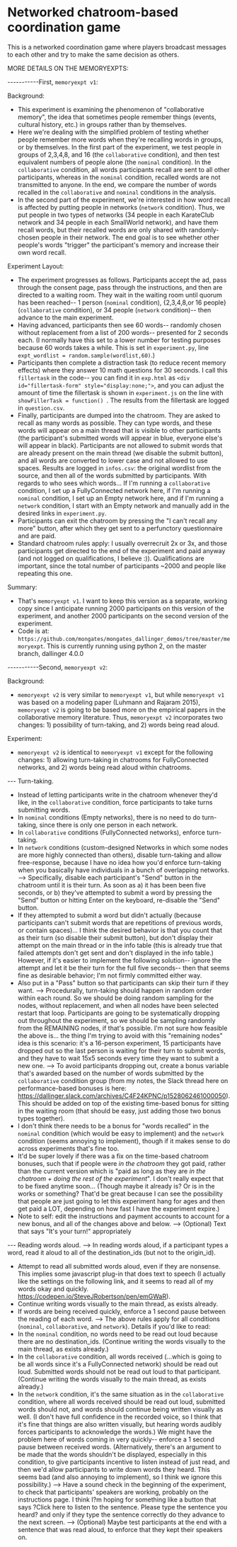 # Networked chatroom-based coordination game

This is a networked coordination game where players broadcast messages to each other and try to make the same decision as others.

MORE DETAILS ON THE MEMORYEXPTS:

-----------First, `memoryexpt v1`:

Background: 
- This experiment is examining the phenomenon of "collaborative memory", the idea that sometimes people remember things (events, cultural history, etc.) in groups rather than by themselves. 
- Here we're dealing with the simplified problem of testing whether people remember more words when they're recalling words in groups, or by themselves. In the first part of the experiment, we test people in groups of 2,3,4,8, and 16 (the `collaborative` condition), and then test equivalent numbers of people alone (the `nominal` condition). In the `collaborative` condition, all words participants recall are sent to all other participants, whereas in the `nominal` condition, recalled words are not transmitted to anyone. In the end, we compare the number of words recalled in the `collaborative` and `nominal` conditions in the analysis. 
- In the second part of the experiment, we're interested in how word recall is affected by putting people in networks (`network` condition). Thus, we put people in two types of networks (34 people in each KarateClub network and 34 people in each SmallWorld network), and have them recall words, but their recalled words are only shared with randomly-chosen people in their network. The end goal is to see whether other people's words "trigger" the participant's memory and increase their own word recall. 

Experiment Layout:
- The experiment progresses as follows. Participants accept the ad, pass through the consent page, pass through the instructions, and then are directed to a waiting room. They wait in the waiting room until quorum has been reached-- 1 person (`nominal` condition), {2,3,4,8,or 16 people} (`collaborative` condition), or 34 people (`network` condition)-- then advance to the main experiment. 
- Having advanced, participants then see 60 words-- randomly chosen without replacement from a list of 200 words-- presented for 2 seconds each. (I normally have this set to a lower number for testing purposes because 60 words takes a while. This is set in `experiment.py`, line `expt_wordlist = random.sample(wordlist,60)`.) 
- Participants then complete a distraction task (to reduce recent memory effects) where they answer 10 math questions for 30 seconds. I call this `fillertask` in the code-- you can find it in `exp.html` as `<div id="fillertask-form" style="display:none;">`, and you can adjust the amount of time the fillertask is shown in `experiment.js` on the line with `showFillerTask = function() `. The results from the fillertask are logged in `question.csv`.
- Finally, participants are dumped into the chatroom. They are asked to recall as many words as possible. They can type words, and these words will appear on a main thread that is visible to other participants (the participant's submitted words will appear in blue, everyone else's will appear in black). Participants are not allowed to submit words that are already present on the main thread (we disable the submit button), and all words are converted to lower case and not allowed to use spaces. Results are logged in `infos.csv`: the original wordlist from the source, and then all of the words submitted by participants. With regards to who sees which words... If I'm running a `collaborative` condition, I set up a FullyConnected network here, if I'm running a `nominal` condition, I set up an Empty network here, and if I'm running a `network` condition, I start with an Empty network and manually add in the desired links in `experiment.py`. 
- Participants can exit the chatroom by pressing the "I can't recall any more" button, after which they get sent to a perfunctory questionnaire and are paid. 
- Standard chatroom rules apply: I usually overrecruit 2x or 3x, and those participants get directed to the end of the experiment and paid anyway (and not logged on qualifications, I believe :)). Qualifications are important, since the total number of participants ~2000 and people like repeating this one.

Summary:
- That's `memoryexpt v1`. I want to keep this version as a separate, working copy since I anticipate running 2000 participants on this version of the experiment, and another 2000 participants on the second version of the experiment. 
- Code is at: `https://github.com/mongates/mongates_dallinger_demos/tree/master/memoryexpt`. This is currently running using python 2, on the master branch, dallinger 4.0.0

-----------Second, `memoryexpt v2`:

Background:
- `memoryexpt v2` is very similar to `memoryexpt v1`, but while `memoryexpt v1` was based on a modeling paper (Luhmann and Rajaram 2015), `memoryexpt v2` is going to be based more on the empirical papers in the collaborative memory literature. Thus, `memoryexpt v2` incorporates two changes: 1) possibility of turn-taking, and 2) words being read aloud. 

Experiment:
-  `memoryexpt v2` is identical to `memoryexpt v1` except for the following changes: 1) allowing turn-taking in chatrooms for FullyConnected networks, and 2) words being read aloud within chatrooms.

--- Turn-taking. 
- Instead of letting participants write in the chatroom whenever they'd like, in the `collaborative` condition, force participants to take turns submitting words. 
- In `nominal` conditions (Empty networks), there is no need to do turn-taking, since there is only one person in each network.
- In `collaborative` conditions (FullyConnected networks), enforce turn-taking. 
- In `network` conditions (custom-designed Networks in which some nodes are more highly connected than others), disable turn-taking and allow free-response, because I have no idea how you'd enforce turn-taking when you basically have individuals in a bunch of overlapping networks. 
--> Specifically, disable each participant's "Send" button in the chatroom until it is their turn. As soon as a) it has been been five seconds, or b) they've attempted to submit a word by pressing the "Send" button or hitting Enter on the keyboard, re-disable the "Send" button. 
- If they attempted to submit a word but didn't actually (because participants can't submit words that are repetitions of previous words, or contain spaces)... I think the desired behavior is that you count that as their turn (so disable their submit button), but don't display their attempt on the main thread or in the info table (this is already true that failed attempts don't get sent and don't displayed in the info table.) However, if it's easier to implement the following solution-- ignore the attempt and let it be their turn for the full five seconds-- then that seems fine as desirable behavior; I'm not firmly committed either way.
- Also put in a "Pass" button so that participants can skip their turn if they want.
--> Procedurally, turn-taking should happen in random order within each round. So we should be doing random sampling for the nodes, without replacement, and when all nodes have been selected restart that loop. Participants are going to be systematically dropping out throughout the experiment, so we should be sampling randomly from the REMAINING nodes, if that's possible. I'm not sure how feasible the above is... the thing I'm trying to avoid with this "remaining nodes" idea is this scenario: it's a 16-person experiment, 15 participants have dropped out so the last person is waiting for their turn to submit words, and they have to wait 15x5 seconds every time they want to submit a new one. 
--> To avoid participants dropping out, create a bonus variable that's awarded based on the number of words submitted by the `collaborative` condition group (from my notes, the Slack thread here on performance-based bonuses is here: https://dallinger.slack.com/archives/C4F24KPNC/p1528062461000050). This should be added on top of the existing time-based bonus for sitting in the waiting room (that should be easy, just adding those two bonus types together). 
- I don't think there needs to be a bonus for "words recalled" in the `nominal` condition (which would be easy to implement) and the `network` condition (seems annoying to implement), though if it makes sense to do across experiments that's fine too. 
- It'd be super lovely if there was a fix on the time-based chatroom bonuses, such that if people were _in the chatroom_ they got paid, rather than the current version which is "paid as long as they are _in the chatroom + doing the rest of the experiment_". I don't really expect that to be fixed anytime soon... (Though maybe it already is? Or is in the works or something? That'd be great because I can see the possibility that people are just going to let this experiment hang for ages and then get paid a LOT, depending on how fast I have the experiment expire.)
- Note to self: edit the instructions and payment accounts to account for a new bonus, and all of the changes above and below.
--> (Optional) Text that says "It's your turn!" appropriately

--- Reading words aloud.
--> In reading words aloud, if a participant types a word, read it aloud to all of the destination_ids (but not to the origin_id). 
- Attempt to read all submitted words aloud, even if they are nonsense. This implies some javascript plug-in that does text to speech (I actually like the settings on the following link, and it seems to read all of my words okay and quickly. https://codepen.io/SteveJRobertson/pen/emGWaR).
- Continue writing words visually to the main thread, as exists already. 
- If words are being received quickly, enforce a 1 second pause between the reading of each word. 
--> The above rules apply for all conditions (`nominal`, `collaborative`, and `network`). Details if you'd like to read: 
- In the `nominal` condition, no words need to be read out loud because there are no destination_ids. (Continue writing the words visually to the main thread, as exists already.) 
- In the `collaborative` condition, all words received (...which is going to be all words since it's a FullyConnected network) should be read out loud. Submitted words should not be read out loud to that participant. (Continue writing the words visually to the main thread, as exists already.) 
- In the `network` condition, it's the same situation as in the `collaborative` condition, where all words received should be read out loud, submitted words should not, and words should continue being written visually as well. (I don't have full confidence in the recorded voice, so I think that it's fine that things are also written visually, but hearing words audibly forces participants to acknowledge the words.) We might have the problem here of words coming in very quickly-- enforce a 1 second pause between received words. (Alternatively, there's an argument to be made that the words shouldn't be displayed, especially in this condition, to give participants incentive to listen instead of just read, and then we'd allow participants to write down words they heard. This seems bad (and also annoying to implement), so I think we ignore this possibility.)
--> Have a sound check in the beginning of the experiment, to check that participants' speakers are working, probably on the instructions page. I think I?m hoping for something like a button that says ?Click here to listen to the sentence. Please type the sentence you heard? and only if they type the sentence correctly do they advance to the next screen.
--> (Optional) Maybe test participants at the end with a sentence that was read aloud, to enforce that they kept their speakers on.
